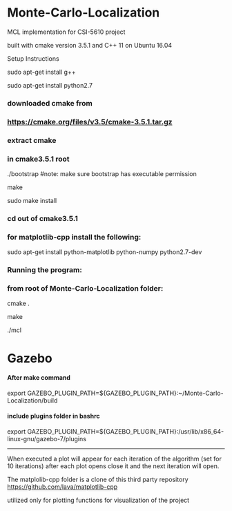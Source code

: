 # Monte-Carlo-Localization 
MCL implementation for CSI-5610 project

built with cmake version 3.5.1 and C++ 11
on Ubuntu 16.04

Setup Instructions

sudo apt-get install g++

sudo apt-get install python2.7

### downloaded cmake from

### https://cmake.org/files/v3.5/cmake-3.5.1.tar.gz

### extract cmake
 
### in cmake3.5.1 root

./bootstrap #note: make sure bootstrap has executable permission 

make

sudo make install

### cd out of cmake3.5.1

### for matplotlib-cpp install the following:

sudo apt-get install python-matplotlib python-numpy python2.7-dev

### Running the program:

### from root of Monte-Carlo-Localization folder:

cmake .

make

./mcl


# Gazebo

#### After make command

export GAZEBO_PLUGIN_PATH=${GAZEBO_PLUGIN_PATH}:~/Monte-Carlo-Localization/build

#### include plugins folder in bashrc

export GAZEBO_PLUGIN_PATH=${GAZEBO_PLUGIN_PATH}:/usr/lib/x86_64-linux-gnu/gazebo-7/plugins




- - - - - - - - - - - - - - - - - - - - - - -
When executed a plot will appear for each iteration of the algorithm (set for 10 iterations)
after each plot opens close it and the next iteration will open.


The matplolib-cpp folder is a clone of this third party repository
https://github.com/lava/matplotlib-cpp

utilized only for plotting functions for visualization of the project
